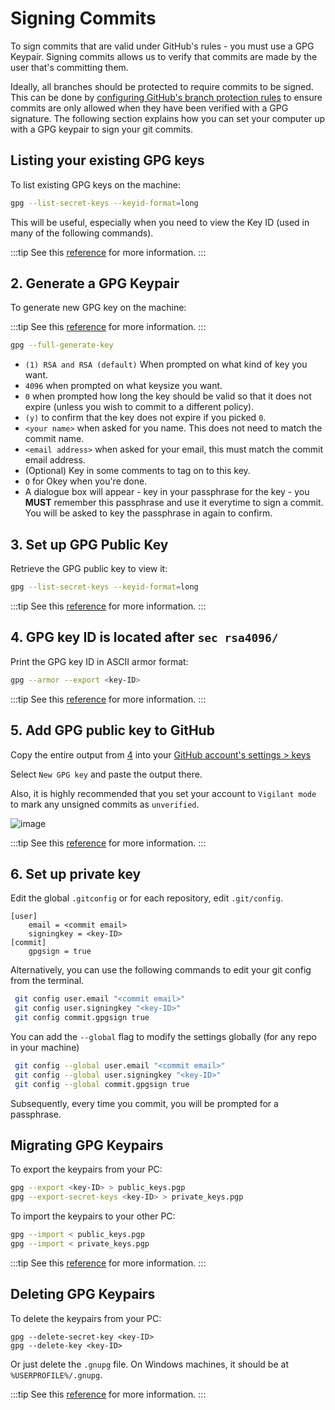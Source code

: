 # Signing Commits

To sign commits that are valid under GitHub's rules - you must use a GPG Keypair. Signing commits allows us to verify
that commits are made by the user that's committing them.

Ideally, all branches should be protected to require commits to be signed. This can be done by [configuring GitHub's
branch protection rules](https://docs.github.com/en/repositories/configuring-branches-and-merges-in-your-repository/managing-protected-branches/about-protected-branches#require-signed-commits) to ensure commits are only allowed when they have been verified with a
GPG signature. The following section explains how you can set your computer up with a GPG keypair to sign your git
commits.

## Listing your existing GPG keys

To list existing GPG keys on the machine:

```bash
gpg --list-secret-keys --keyid-format=long
```

This will be useful, especially when you need to view the Key ID (used in many of the following commands).

:::tip
See this [reference](https://docs.github.com/en/authentication/managing-commit-signature-verification/checking-for-existing-gpg-keys) for more information.
:::

## 2. Generate a GPG Keypair

To generate new GPG key on the machine:

:::tip
See this [reference](https://docs.github.com/en/authentication/managing-commit-signature-verification/generating-a-new-gpg-key) for more information.
:::

```bash
gpg --full-generate-key
```

-   `(1) RSA and RSA (default)` When prompted on what kind of key you want.
-   `4096` when prompted on what keysize you want.
-   `0` when prompted how long the key should be valid so that it does not expire (unless you wish to commit to a
    different policy).
-   `(y)` to confirm that the key does not expire if you picked `0`.
-   `<your name>` when asked for you name. This does not need to match the commit name.
-   `<email address>` when asked for your email, this must match the commit email address.
-   (Optional) Key in some comments to tag on to this key.
-   `O` for Okey when you're done.
-   A dialogue box will appear - key in your passphrase for the key - you <b>MUST</b> remember this passphrase and use it
    everytime to sign a commit. You will be asked to key the passphrase in again to confirm.

## 3. Set up GPG Public Key

Retrieve the GPG public key to view it:

```bash
gpg --list-secret-keys --keyid-format=long
```

:::tip
See this [reference](https://docs.github.com/en/authentication/managing-commit-signature-verification/generating-a-new-gpg-key) for more information.
:::

## 4. GPG key ID is located after `sec rsa4096/`

Print the GPG key ID in ASCII armor format:

```bash
gpg --armor --export <key-ID>
```

:::tip
See this [reference](https://docs.github.com/en/authentication/managing-commit-signature-verification/generating-a-new-gpg-key) for more information.
:::

## 5. Add GPG public key to GitHub

Copy the entire output from [4](#4-gpg-key-id-is-located-after-sec-rsa4096) into your [GitHub account's settings > keys](https://github.com/settings/keys)

Select `New GPG key` and paste the output there.

Also, it is highly recommended that you set your account to `Vigilant mode` to mark any unsigned commits as `unverified`.

![image](https://github.com/mssfoobar/ar2-docs/assets/5701052/7aa445de-c5d3-4ed8-9eb5-d451a8d43033)

:::tip
See this [reference](https://docs.github.com/en/authentication/managing-commit-signature-verification/adding-a-gpg-key-to-your-github-account) for more information.
:::

## 6. Set up private key

Edit the global `.gitconfig` or for each repository, edit `.git/config`.

```
[user]
    email = <commit email>
    signingkey = <key-ID>
[commit]
    gpgsign = true
```

Alternatively, you can use the following commands to edit your git config from the terminal.

```bash
 git config user.email "<commit email>"
 git config user.signingkey "<key-ID>"
 git config commit.gpgsign true
```

You can add the `--global` flag to modify the settings globally (for any repo in your machine)

```bash
 git config --global user.email "<commit email>"
 git config --global user.signingkey "<key-ID>"
 git config --global commit.gpgsign true
```

Subsequently, every time you commit, you will be prompted for a passphrase.

## Migrating GPG Keypairs

To export the keypairs from your PC:

```bash
gpg --export <key-ID> > public_keys.pgp
gpg --export-secret-keys <key-ID> > private_keys.pgp
```

To import the keypairs to your other PC:

```bash
gpg --import < public_keys.pgp
gpg --import < private_keys.pgp
```

:::tip
See this [reference](https://makandracards.com/makandra-orga/37763-gpg-extract-private-key-and-import-on-different-machine) for more information.
:::

## Deleting GPG Keypairs

To delete the keypairs from your PC:

```
gpg --delete-secret-key <key-ID>
gpg --delete-key <key-ID>
```

Or just delete the `.gnupg` file. On Windows machines, it should be at `%USERPROFILE%/.gnupg`.

:::tip
See this [reference](https://blog.chapagain.com.np/gpg-remove-keys-from-your-public-keyring/) for more information.
:::
